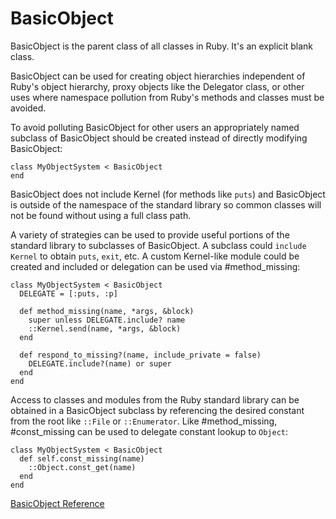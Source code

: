 # BasicObject

BasicObject is the parent class of all classes in Ruby.  It's an explicit
blank class.

BasicObject can be used for creating object hierarchies independent of Ruby's
object hierarchy, proxy objects like the Delegator class, or other uses where
namespace pollution from Ruby's methods and classes must be avoided.

To avoid polluting BasicObject for other users an appropriately named subclass
of BasicObject should be created instead of directly modifying BasicObject:

    class MyObjectSystem < BasicObject
    end

BasicObject does not include Kernel (for methods like `puts`) and BasicObject
is outside of the namespace of the standard library so common classes will not
be found without using a full class path.

A variety of strategies can be used to provide useful portions of the standard
library to subclasses of BasicObject.  A subclass could `include Kernel` to
obtain `puts`, `exit`, etc.  A custom Kernel-like module could be created and
included or delegation can be used via #method_missing:

    class MyObjectSystem < BasicObject
      DELEGATE = [:puts, :p]

      def method_missing(name, *args, &block)
        super unless DELEGATE.include? name
        ::Kernel.send(name, *args, &block)
      end

      def respond_to_missing?(name, include_private = false)
        DELEGATE.include?(name) or super
      end
    end

Access to classes and modules from the Ruby standard library can be obtained
in a BasicObject subclass by referencing the desired constant from the root
like `::File` or `::Enumerator`. Like #method_missing, #const_missing can be
used to delegate constant lookup to `Object`:

    class MyObjectSystem < BasicObject
      def self.const_missing(name)
        ::Object.const_get(name)
      end
    end

[BasicObject Reference](http://ruby-doc.org/core-2.5.0/BasicObject.html)
